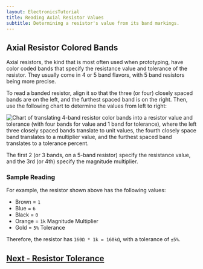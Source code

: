 ```yaml
---
layout: ElectronicsTutorial
title: Reading Axial Resistor Values
subtitle: Determining a resistor's value from its band markings.
---
```


## Axial Resistor Colored Bands

Axial resistors, the kind that is most often used when prototyping, have color coded bands that specify the resistance value and tolerance of the resistor. They usually come in 4 or 5 band flavors, with 5 band resistors being more precise.

To read a banded resistor, align it so that the three (or four) closely spaced bands are on the left, and the furthest spaced band is on the right. Then, use the following chart to determine the values from left to right:

![Chart of translating 4-band resistor color bands into a resistor value and tolerance (with four bands for value and 1 band for tolerance), where the left three closely spaced bands translate to unit values, the fourth closely space band translates to a multiplier value, and the furthest spaced band translates to a tolerance percent.](/Common_Files/Reading_Axial_Resistors.svg)

The first 2 (or 3 bands, on a 5-band resistor) specify the resistance value, and the 3rd (or 4th) specify the magnitude multiplier. 

### Sample Reading

For example, the resistor shown above has the following values:

* Brown = `1`
* Blue = `6`
* Black = `0`
* Orange = `1k` Magnitude Multiplier
* Gold = `5%` Tolerance

Therefore, the resistor has `160Ω * 1k = 160kΩ`, with a tolerance of `±5%`.


## [Next - Resistor Tolerance](../Resistor_Tolerance)